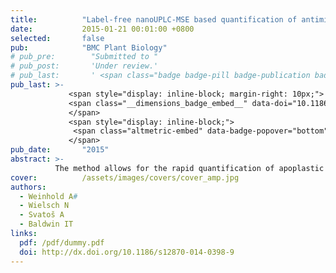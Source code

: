 ```yaml
---
title:          "Label-free nanoUPLC-MSE based quantification of antimicrobial peptides from the leaf apoplast of Nicotiana attenuata"
date:           2015-01-21 00:01:00 +0800
selected:       false
pub:            "BMC Plant Biology"
# pub_pre:        "Submitted to "
# pub_post:       'Under review.'
# pub_last:       ' <span class="badge badge-pill badge-publication badge-success">Spotlight</span>'
pub_last: >- 
             <span style="display: inline-block; margin-right: 10px;">
             <span class="__dimensions_badge_embed__" data-doi="10.1186/s12870-014-0398-9" data-style="small_rectangle"></span>
             </span>
             <span style="display: inline-block;">
              <span class="altmetric-embed" data-badge-popover="bottom" data-doi="10.1186/s12870-014-0398-9"></span>
             </span>
pub_date:       "2015"
abstract: >-
          The method allows for the rapid quantification of apoplastic peptides without time-consuming purification or chromatographic steps and can be easily adapted to other plant species.
cover:          /assets/images/covers/cover_amp.jpg
authors:
  - Weinhold A#
  - Wielsch N
  - Svatoš A
  - Baldwin IT
links:
  pdf: /pdf/dummy.pdf
  doi: http://dx.doi.org/10.1186/s12870-014-0398-9
---
```

